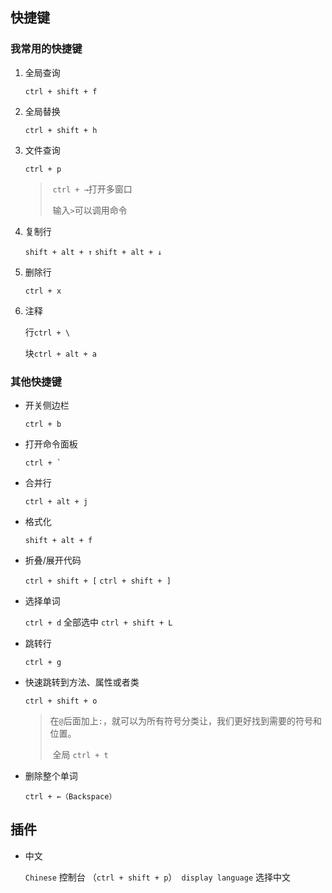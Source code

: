 ## 快捷键

### 我常用的快捷键

1. 全局查询

   `ctrl + shift + f`

2. 全局替换

   `ctrl + shift + h`

3. 文件查询

   `ctrl + p`  

   > ​	`ctrl + →`打开多窗口
   >
   > ​	输入`>`可以调用命令

4. 复制行

   `shift + alt + ↑`  `shift + alt + ↓`

5. 删除行

   `ctrl + x`

6. 注释

   行`ctrl + \ `

   块`ctrl + alt + a`

### 其他快捷键

- 开关侧边栏

  `ctrl + b`

- 打开命令面板

  ```
  ctrl + `
  ```

- 合并行

  `ctrl + alt + j`

- 格式化

  `shift + alt + f`

- 折叠/展开代码

  `ctrl + shift + [`   `ctrl + shift + ]`

- 选择单词

  `ctrl + d` 全部选中 `ctrl + shift + L`

- 跳转行

  `ctrl + g`

- 快速跳转到方法、属性或者类

  `ctrl + shift + o`

  > ​	在`@`后面加上`:`，就可以为所有符号分类让，我们更好找到需要的符号和位置。
  >
  > ​	全局 `ctrl + t`

- 删除整个单词

  `ctrl + ←（Backspace）`



## 插件

- 中文

  `Chinese`	控制台 （`ctrl + shift + p`）` display language` 选择中文

  